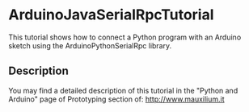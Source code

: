 # ArduinoJavaSerialRpcTutorial
This tutorial shows how to connect a Python program with an Arduino sketch using the ArduinoPythonSerialRpc library.

## Description
You may find a detailed description of this tutorial in the "Python and Arduino" page of Prototyping section of: http://www.mauxilium.it

